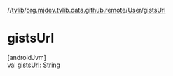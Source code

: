 //[tvlib](../../../index.md)/[org.mjdev.tvlib.data.github.remote](../index.md)/[User](index.md)/[gistsUrl](gists-url.md)

# gistsUrl

[androidJvm]\
val [gistsUrl](gists-url.md): [String](https://kotlinlang.org/api/latest/jvm/stdlib/kotlin/-string/index.html)
